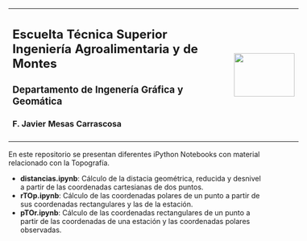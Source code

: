 <h2><!-- #######  YAY, I AM THE SOURCE EDITOR! #########--></h2>
<table style="width: 576px;">
<tbody>
<tr>
<td style="width: 475.484375px;">
<h2>Escuelta T&eacute;cnica Superior Ingenier&iacute;a Agroalimentaria y de Montes</h2>
<h3>Departamento de Ingener&iacute;a Gr&aacute;fica y Geom&aacute;tica</h3>
<h4>F. Javier Mesas Carrascosa</h4>
</td>
<td style="width: 80 px;"><img style="float: right;" src="http://www.uco.es/pie/images/logo-faldon-desplegable-etsiam.png" alt="" width="120" height="86" /></td>
</tr>
</tbody>
</table>
<p>En este repositorio se presentan diferentes iPython Notebooks con material relacionado con la Topograf&iacute;a.</p>
<ul>
<li><strong>distancias.ipynb</strong>: C&aacute;lculo de la distacia geom&eacute;trica, reducida y desnivel a partir de las coordenadas cartesianas de dos puntos.</li>
<li><strong>rTOp.ipynb</strong>: C&aacute;lculo de las coordenadas polares de un punto a partir de sus coordenadas rectangulares y las de la estaci&oacute;n.</li>
<li><strong>pTOr.ipynb</strong>: C&aacute;lculo de las coordenadas rectangulares de un punto a partir de las coordenadas de una estaci&oacute;n y las coordenadas polares observadas.</li>
</ul>

